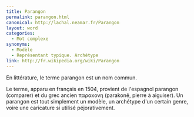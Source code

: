 ```yaml
---
title: Parangon
permalink: parangon.html
canonical: http://lachal.neamar.fr/Parangon
layout: word
categories:
  - Mot complexe
synonyms:
  - Modèle
  - Représentant typique. Archétype
link: http://fr.wikipedia.org/wiki/Parangon
---
```


En littérature, le terme parangon est un nom commun.

Le terme, apparu en français en 1504, provient de l'espagnol parangon (comparer) et du grec ancien &#960;&#945;&#961;&#945;&#954;&#959;&#957;&#951; (parakonê, pierre à aiguiser).
Un parangon est tout simplement un modèle, un archétype d'un certain genre, voire une caricature si utilisé péjorativement.

